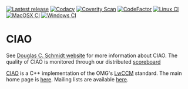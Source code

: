 [![Lastest release](https://img.shields.io/github/release/docgroup/ciao.svg)](https://github.com/DOCGroup/CIAO/releases/latest)
[![Codacy](https://api.codacy.com/project/badge/Grade/4eecebd660844fee89b09f68a7f4de1d)](https://www.codacy.com/app/DOCGroup/CIAO?utm_source=github.com&utm_medium=referral&utm_content=DOCGroup/CIAO&utm_campaign=badger)
[![Coverity Scan](https://scan.coverity.com/projects/1/badge.svg)](https://scan.coverity.com/projects/1)
[![CodeFactor](https://www.codefactor.io/repository/github/docgroup/ciao/badge)](https://www.codefactor.io/repository/github/docgroup/ciao)
[![Linux CI](https://github.com/DOCGroup/CIAO/workflows/linux/badge.svg)](https://github.com/DOCGroup/CIAO/actions?query=workflow%3Alinux)
[![MacOSX CI](https://github.com/DOCGroup/CIAO/workflows/macosx/badge.svg)](https://github.com/DOCGroup/CIAO/actions?query=workflow%3Amacosx)
[![Windows CI](https://github.com/DOCGroup/CIAO/workflows/windows/badge.svg)](https://github.com/DOCGroup/CIAO/actions?query=workflow%3Awindows)

# CIAO #

See [Douglas C. Schmidt website](https://www.dre.vanderbilt.edu/~schmidt)  for more information about CIAO. The quality of CIAO is monitored through our distributed [scoreboard](https://www.dre.vanderbilt.edu/scoreboard/)

[CIAO](https://www.dre.vanderbilt.edu/~schmidt/CIAO.html) is a C++ implementation of the OMG's [LwCCM](http://www.omg.org/spec/CORBA/) standard. The main home page is [here](https://www.dre.vanderbilt.edu/~schmidt/). Mailing lists are available [here](https://www.dre.vanderbilt.edu/~schmidt/ACE-mail.html).
